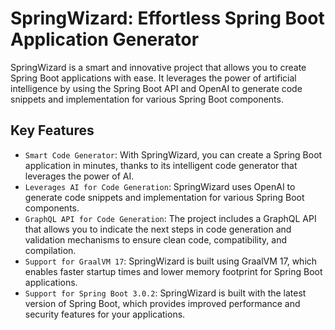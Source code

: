 # SpringWizard: Effortless Spring Boot Application Generator
SpringWizard is a smart and innovative project that allows you to create Spring Boot applications with ease. It leverages the power of artificial intelligence by using the Spring Boot API and OpenAI to generate code snippets and implementation for various Spring Boot components.

## Key Features
- `Smart Code Generator`: With SpringWizard, you can create a Spring Boot application in minutes, thanks to its intelligent code generator that leverages the power of AI.
- `Leverages AI for Code Generation`: SpringWizard uses OpenAI to generate code snippets and implementation for various Spring Boot components.
- `GraphQL API for Code Generation`: The project includes a GraphQL API that allows you to indicate the next steps in code generation and validation mechanisms to ensure clean code, compatibility, and compilation.
- `Support for GraalVM 17`: SpringWizard is built using GraalVM 17, which enables faster startup times and lower memory footprint for Spring Boot applications.
- `Support for Spring Boot 3.0.2`: SpringWizard is built with the latest version of Spring Boot, which provides improved performance and security features for your applications.